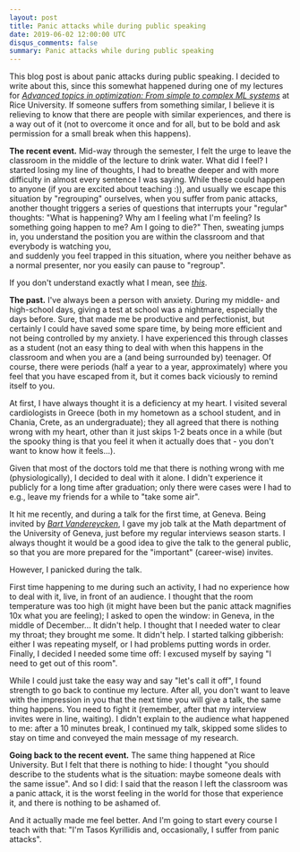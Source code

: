 ```yaml
---
layout: post
title: Panic attacks while during public speaking
date: 2019-06-02 12:00:00 UTC
disqus_comments: false
summary: Panic attacks while during public speaking
---
```


This blog post is about panic attacks during public speaking.
I decided to write about this, since this somewhat happened during one of my lectures for 
[*Advanced topics in optimization: From simple to complex ML systems*](https://akyrillidis.github.io/comp545/) at Rice University.
If someone suffers from something similar, I believe it is relieving to know that there are people with similar experiences,
and there is a way out of it (not to overcome it once and for all, but to be bold and ask permission for a small break when this happens).

**The recent event.** Mid-way through the semester, I felt the urge to leave the classroom in the middle of the lecture to drink water. What did I feel? 
I started losing my line of thoughts, I had to breathe deeper and with more difficulty in almost every sentence I was saying.
While these could happen to anyone (if you are excited about teaching :)), and usually we escape this situation by "regrouping" ourselves,
when you suffer from panic attacks, another thought triggers a series of questions that interrupts your "regular" thoughts:
"What is happening? Why am I feeling what I'm feeling? Is something going happen to me? Am I going to die?"
Then, sweating jumps in, you understand the position you are within the classroom and that everybody is watching you,  
and suddenly you feel trapped in this situation, where you neither behave as a normal presenter, nor you easily can pause
to "regroup".

If you don't understand exactly what I mean, see [*this*](https://www.youtube.com/watch?v=DeClZfVwOk4).

**The past.** I've always been a person with anxiety. During my middle- and high-school days, giving a test at school was a nightmare, especially the days before. 
Sure, that made me be productive and perfectionist, but certainly I could have saved some spare time, by being more efficient
and not being controlled by my anxiety. I have experienced this through classes as a student (not an easy thing to deal with when this happens in the classroom and when you are a (and being surrounded by) teenager.
Of course, there were periods (half a year to a year, approximately) where you feel that you have escaped from it, but it comes back viciously to remind itself to you.

At first, I have always thought it is a deficiency at my heart. I visited several cardiologists in Greece (both in my hometown as a school student, and in Chania, Crete,
as an undergraduate); they all agreed that there is nothing wrong with my heart, other than it just skips 1-2 beats once in a while (but the spooky thing is that 
you feel it when it actually does that - you don't want to know how it feels...).

Given that most of the doctors told me that there is nothing wrong with me (physiologically), I decided to deal with it alone.
I didn't experience it publicly for a long time after graduation; only there were cases were I had to e.g., leave 
my friends for a while to "take some air". 

It hit me recently, and during a talk for the first time, at Geneva.
Being invited by [*Bart Vandereycken*](https://www.unige.ch/math/vandereycken/), I gave my job talk at the Math department of the University of Geneva,
just before my regular interviews season starts. I always thought it would be a good idea to give the talk to the general public,
so that you are more prepared for the "important" (career-wise) invites. 

However, I panicked during the talk.

First time happening to me during such an activity, I had no experience how to deal with it, live, in front of an audience.
I thought that the room temperature was too high (it might have been but the panic attack magnifies 10x what you are feeling); 
I asked to open the window: in Geneva, in the middle of December... It didn't help.
I thought that I needed water to clear my throat; they brought me some. It didn't help.
I started talking gibberish: either I was repeating myself, or I had problems putting words in order.
Finally, I decided I needed some time off: I excused myself by saying "I need to get out of this room". 

While I could just take the easy way and say "let's call it off", I found strength to go back to continue my lecture.
After all, you don't want to leave with the impression in you that the next time you will give a talk, the same thing happens.
You need to fight it (remember, after that my interview invites were in line, waiting).
I didn't explain to the audience what happened to me: after a 10 minutes break, I continued my talk, skipped some slides to stay on time
and conveyed the main message of my research.

**Going back to the recent event.**
The same thing happened at Rice University. But I felt that there is nothing to hide: I thought "you should describe 
to the students what is the situation: maybe someone deals with the same issue". And so I did: I said that the reason I left
the classroom was a panic attack, it is the worst feeling in the world for those that experience it, and there is nothing
to be ashamed of. 

And it actually made me feel better. And I'm going to start every course I teach with that: "I'm Tasos Kyrillidis and, occasionally, I suffer from panic attacks".
